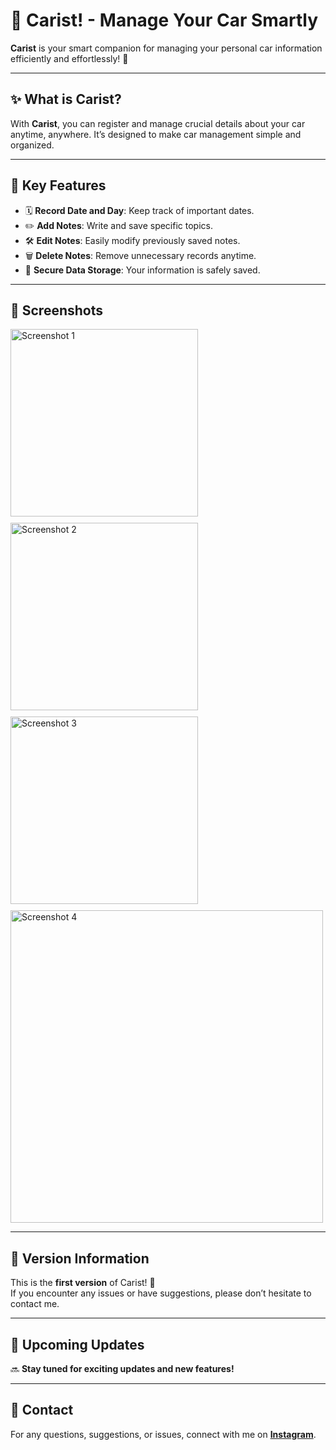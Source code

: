 # 🚗 Carist! - Manage Your Car Smartly

**Carist** is your smart companion for managing your personal car information efficiently and effortlessly! 🌟  

---

## ✨ What is Carist?

With **Carist**, you can register and manage crucial details about your car anytime, anywhere. It’s designed to make car management simple and organized.

---

## 🎉 Key Features

- 🗓️ **Record Date and Day**: Keep track of important dates.
- ✏️ **Add Notes**: Write and save specific topics.
- 🛠️ **Edit Notes**: Easily modify previously saved notes.
- 🗑️ **Delete Notes**: Remove unnecessary records anytime.
- 💾 **Secure Data Storage**: Your information is safely saved.

---

## 📸 Screenshots

<div style="display: flex; gap: 10px; flex-wrap: wrap;">
    <img src="https://github.com/user-attachments/assets/eee2a815-5091-4bbd-b222-60dbfb11bdef" alt="Screenshot 1" width="300"/>
    <img src="https://github.com/user-attachments/assets/1c98788e-e859-4898-85d2-07143b0993e0" alt="Screenshot 2" width="300"/>
    <img src="https://github.com/user-attachments/assets/81f5de4e-867d-40fa-b4b7-78861d257ea7" alt="Screenshot 3" width="300"/>
    <img src="https://github.com/user-attachments/assets/bc7e21b4-5940-4c6b-a3d0-677b15ae5529" alt="Screenshot 4" width="500"/>
</div>

---

## 🚀 Version Information

This is the **first version** of Carist! 🎉  
If you encounter any issues or have suggestions, please don’t hesitate to contact me.

---

## 📆 Upcoming Updates

🔜 **Stay tuned for exciting updates and new features!**

---

## 🤝 Contact

For any questions, suggestions, or issues, connect with me on **[Instagram](https://www.instagram.com/aradazr.dev/profilecard/?igsh=dGhtMm92MXFna2Qx)**.
